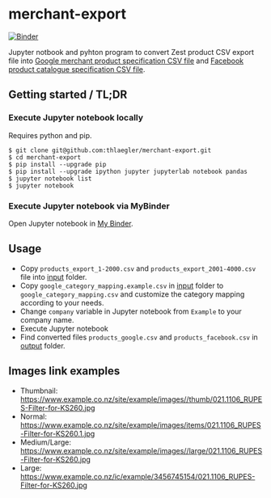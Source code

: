 # merchant-export

[![Binder](https://mybinder.org/badge_logo.svg)](https://mybinder.org/v2/gh/thlaegler/merchant-export/HEAD?labpath=notebook.ipynb)

Jupyter notbook and pyhton program to convert Zest product CSV export file into [Google merchant product specification CSV file](https://support.google.com/merchants/topic/6324338) and [Facebook product catalogue specification CSV file](https://www.facebook.com/business/help/120325381656392).

## Getting started / TL;DR

### Execute Jupyter notebook locally

Requires python and pip.

```
$ git clone git@github.com:thlaegler/merchant-export.git
$ cd merchant-export
$ pip install --upgrade pip
$ pip install --upgrade ipython jupyter jupyterlab notebook pandas
$ jupyter notebook list
$ jupyter notebook
```

### Execute Jupyter notebook via MyBinder

Open Jupyter notebook in [My Binder](https://mybinder.org/v2/gh/thlaegler/merchant-export/HEAD?labpath=notebook.ipynb).

## Usage

* Copy `products_export_1-2000.csv` and `products_export_2001-4000.csv` file into [input](input) folder.
* Copy `google_category_mapping.example.csv` in [input](input) folder to `google_category_mapping.csv` and customize the category mapping according to your needs.
* Change `company` variable in Jupyter notebook from `Example` to your company name.
* Execute Jupyter notebook
* Find converted files `products_google.csv` and `products_facebook.csv` in [output](output) folder.


## Images link examples

* Thumbnail: https://www.example.co.nz/site/example/images//thumb/021.1106_RUPES-Filter-for-KS260.jpg
* Normal: https://www.example.co.nz/site/example/images/items/021.1106_RUPES-Filter-for-KS260.1.jpg
* Medium/Large: https://www.example.co.nz/site/example/images//large/021.1106_RUPES-Filter-for-KS260.jpg
* Large: https://www.example.co.nz/ic/example/3456745154/021.1106_RUPES-Filter-for-KS260.jpg